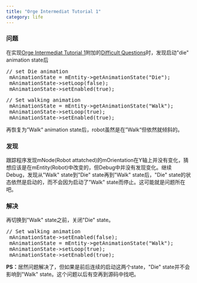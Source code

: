```yaml
---
title: "Orge Intermediat Tutorial 1"
category: life
---
```


<h3>问题</h3>
<p>在实现<a href="http://www.ogre3d.org/wiki/index.php/Intermediate_Tutorial_1">Orge Intermediat Tutorial 1</a>附加的<a href="http://www.ogre3d.org/wiki/index.php/Intermediate_Tutorial_1#Difficult_Questions">Difficult Questions</a>时，发现启动&quot;die&quot; animation state后</p>
<pre class="code">// set Die animation<br> mAnimationState = mEntity-&gt;getAnimationState(&quot;Die&quot;);<br> mAnimationState-&gt;setLoop(false);<br> mAnimationState-&gt;setEnabled(true);</pre>
<pre class="code">// Set walking animation<br> mAnimationState = mEntity-&gt;getAnimationState(&quot;Walk&quot;);<br> mAnimationState-&gt;setLoop(true);<br> mAnimationState-&gt;setEnabled(true);</pre>
<p>再恢复为”Walk“ animation state后，robot虽然是在”Walk“但依然就倾斜的。</p>
<h3>发现</h3>
<p>跟踪程序发现mNode(Robot attatched)的mOrientation在Y轴上并没有变化，猜想应该是在mEntity(Robot)中改变的，但Debug中并没有发现变化。继续Debug，发现从&quot;Walk&quot; state到&quot;Die&quot; state再到&quot;Walk&quot; state后，&quot;Die&quot; state的状态依然是启动的，而不会因为启动了”Walk&quot; state而停止。这可能就是问题所在吧。</p>
<h3>解决</h3>
<p>再切换到&quot;Walk&quot; state之前，关闭&quot;Die&quot; state。</p>
<pre class="code">// Set walking animation<br> mAnimationState-&gt;setEnabled(false);<br> mAnimationState = mEntity-&gt;getAnimationState(&quot;Walk&quot;);<br> mAnimationState-&gt;setLoop(true);<br> mAnimationState-&gt;setEnabled(true);</pre>
<p> </p>
<p><strong>PS：</strong>居然问题解决了，但如果是前后连续的启动这两个state，&quot;Die&quot; state并不会影响到&quot;Walk&quot; state。这个问题以后有空再到源码中找吧。</p>